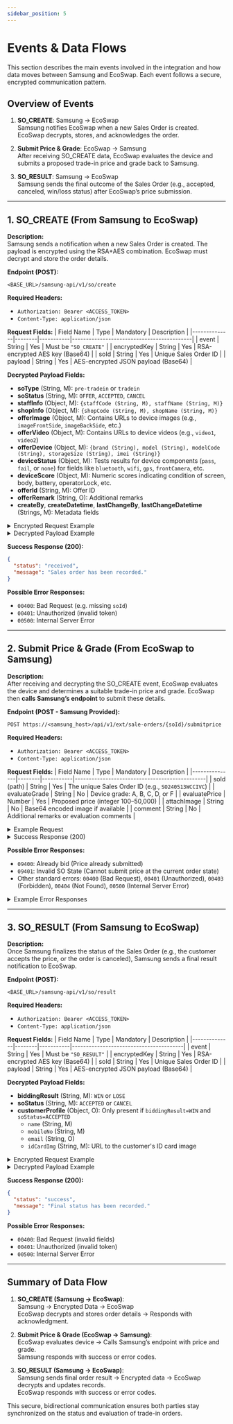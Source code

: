 ```yaml
---
sidebar_position: 5
---
```


# Events & Data Flows

This section describes the main events involved in the integration and how data moves between Samsung and EcoSwap. Each event follows a secure, encrypted communication pattern.

## Overview of Events

1. **SO_CREATE**: Samsung → EcoSwap  
   Samsung notifies EcoSwap when a new Sales Order is created. EcoSwap decrypts, stores, and acknowledges the order.

2. **Submit Price & Grade**: EcoSwap → Samsung  
   After receiving SO_CREATE data, EcoSwap evaluates the device and submits a proposed trade-in price and grade back to Samsung.

3. **SO_RESULT**: Samsung → EcoSwap  
   Samsung sends the final outcome of the Sales Order (e.g., accepted, canceled, win/loss status) after EcoSwap’s price submission.

---

## 1. SO_CREATE (From Samsung to EcoSwap)

**Description:**  
Samsung sends a notification when a new Sales Order is created. The payload is encrypted using the RSA+AES combination. EcoSwap must decrypt and store the order details.

**Endpoint (POST):**
```
<BASE_URL>/samsung-api/v1/so/create
```

**Required Headers:**
- `Authorization: Bearer <ACCESS_TOKEN>`
- `Content-Type: application/json`

**Request Fields:**
| Field Name   | Type   | Mandatory | Description                               |
|--------------|--------|-----------|-------------------------------------------|
| event        | String | Yes       | Must be `"SO_CREATE"`                     |
| encryptedKey | String | Yes       | RSA-encrypted AES key (Base64)            |
| soId         | String | Yes       | Unique Sales Order ID                     |
| payload      | String | Yes       | AES-encrypted JSON payload (Base64)       |

**Decrypted Payload Fields:**
- **soType** (String, M): `pre-tradein` or `tradein`
- **soStatus** (String, M): `OFFER`, `ACCEPTED`, `CANCEL`
- **staffInfo** (Object, M): `{staffCode (String, M), staffName (String, M)}`
- **shopInfo** (Object, M): `{shopCode (String, M), shopName (String, M)}`
- **offerImage** (Object, M): Contains URLs to device images (e.g., `imageFrontSide`, `imageBackSide`, etc.)
- **offerVideo** (Object, M): Contains URLs to device videos (e.g., `video1`, `video2`)
- **offerDevice** (Object, M): `{brand (String), model (String), modelCode (String), storageSize (String), imei (String)}`
- **deviceStatus** (Object, M): Tests results for device components (`pass`, `fail`, or `none`) for fields like `bluetooth`, `wifi`, `gps`, `frontCamera`, etc.
- **deviceScore** (Object, M): Numeric scores indicating condition of screen, body, battery, operatorLock, etc.
- **offerId** (String, M): Offer ID
- **offerRemark** (String, O): Additional remarks
- **createBy**, **createDatetime**, **lastChangeBy**, **lastChangeDatetime** (Strings, M): Metadata fields

<details>
<summary>Encrypted Request Example</summary>

```json
{
  "event": "SO_CREATE",
  "soId": "SO240923AABBCC",
  "encryptedKey": "Base64EncodedEncryptedKey==",
  "payload": "Base64EncodedEncryptedPayload=="
}
```
</details>

<details>
<summary>Decrypted Payload Example</summary>

```json
{
  "soType": "tradein",
  "soStatus": "OFFER",
  "staffInfo": { "staffCode": "ST12345", "staffName": "John Doe" },
  "shopInfo": { "shopCode": "C013260741", "shopName": "BANANA (CENTRAL WORLD)" },
  "offerImage": {
    "imageFrontSide": "https://example.com/img/front.jpg",
    "imageBackSide": "https://example.com/img/back.jpg"
  },
  "offerVideo": {
    "video1": "https://example.com/video/device_check.mp4"
  },
  "offerDevice": {
    "brand": "Samsung",
    "model": "Galaxy Note 10+",
    "modelCode": "SM-XXXXX",
    "storageSize": "256GB",
    "imei": "123456789012345"
  },
  "deviceStatus": {
    "bluetooth": "pass",
    "wifi": "pass",
    "gps": "pass",
    "gsm": "pass",
    "frontCamera": "pass",
    "backCamera": "pass",
    "rotateScreen": "none"
  },
  "deviceScore": {
    "screen": 0,
    "body": 1,
    "battery": 1,
    "operatorLock": 1
  },
  "offerId": "OFFER1234",
  "offerRemark": "Minor scratches",
  "createBy": "user_x",
  "createDatetime": "2024-12-20T10:00:00Z",
  "lastChangeBy": "user_x",
  "lastChangeDatetime": "2024-12-20T10:00:00Z"
}
```
</details>

**Success Response (200):**
```json
{
  "status": "received",
  "message": "Sales order has been recorded."
}
```

**Possible Error Responses:**
- `00400`: Bad Request (e.g. missing `soId`)
- `00401`: Unauthorized (invalid token)
- `00500`: Internal Server Error

---

## 2. Submit Price & Grade (From EcoSwap to Samsung)

**Description:**  
After receiving and decrypting the SO_CREATE event, EcoSwap evaluates the device and determines a suitable trade-in price and grade. EcoSwap then **calls Samsung’s endpoint** to submit these details.

**Endpoint (POST - Samsung Provided):**
```
POST https://<samsung_host>/api/v1/ext/sale-orders/{soId}/submitprice
```

**Required Headers:**
- `Authorization: Bearer <ACCESS_TOKEN>`
- `Content-Type: application/json`

**Request Fields:**
| Field Name    | Type   | Mandatory | Description                                   |
|---------------|--------|-----------|-----------------------------------------------|
| soId (path)   | String | Yes       | The unique Sales Order ID (e.g., `SO240513WCCIVC`) |
| evaluateGrade | String | No        | Device grade: A, B, C, D, or F                 |
| evaluatePrice | Number | Yes       | Proposed price (integer 100–50,000)            |
| attachImage   | String | No        | Base64 encoded image if available             |
| comment       | String | No        | Additional remarks or evaluation comments      |

<details>
<summary>Example Request</summary>

```bash
curl --location 'https://<samsung_host>/api/v1/ext/sale-orders/SO240513WCCIVC/submitprice' \
--header 'Content-Type: application/json' \
--header 'Authorization: Bearer <ACCESS_TOKEN>' \
--data '{
  "comment": "Great condition, slight scratch on screen corner",
  "evaluateGrade": "A",
  "evaluatePrice": "8000",
  "attachImage": "dGVzdGltYWdlcGF5bG9hZA=="
}'
```
</details>

<details>
<summary>Success Response (200)</summary>

```json
{
  "status": {
    "code": "00000",
    "desc": "Success"
  },
  "data": {
    "soId": "SO240513WCCIVC"
  }
}
```
</details>

**Possible Error Responses:**
- `09400`: Already bid (Price already submitted)
- `09401`: Invalid SO State (Cannot submit price at the current order state)
- Other standard errors: `00400` (Bad Request), `00401` (Unauthorized), `00403` (Forbidden), `00404` (Not Found), `00500` (Internal Server Error)

<details>
<summary>Example Error Responses</summary>

**Already Bid (09400):**
```json
{
  "status": {
    "code": "09400",
    "desc": "Already bid"
  },
  "data": null
}
```

**Invalid SO State (09401):**
```json
{
  "status": {
    "code": "09401",
    "desc": "Invalid SO State"
  },
  "data": null
}
```
</details>

---

## 3. SO_RESULT (From Samsung to EcoSwap)

**Description:**  
Once Samsung finalizes the status of the Sales Order (e.g., the customer accepts the price, or the order is canceled), Samsung sends a final result notification to EcoSwap.

**Endpoint (POST):**
```
<BASE_URL>/samsung-api/v1/so/result
```

**Required Headers:**
- `Authorization: Bearer <ACCESS_TOKEN>`
- `Content-Type: application/json`

**Request Fields:**
| Field Name   | Type   | Mandatory | Description                            |
|--------------|--------|-----------|----------------------------------------|
| event        | String | Yes       | Must be `"SO_RESULT"`                  |
| encryptedKey | String | Yes       | RSA-encrypted AES key (Base64)         |
| soId         | String | Yes       | Unique Sales Order ID                  |
| payload      | String | Yes       | AES-encrypted JSON payload (Base64)    |

**Decrypted Payload Fields:**
- **biddingResult** (String, M): `WIN` or `LOSE`
- **soStatus** (String, M): `ACCEPTED` or `CANCEL`
- **customerProfile** (Object, O): Only present if `biddingResult=WIN` and `soStatus=ACCEPTED`
  - `name` (String, M)
  - `mobileNo` (String, M)
  - `email` (String, O)
  - `idCardImg` (String, M): URL to the customer's ID card image

<details>
<summary>Encrypted Request Example</summary>

```json
{
  "event": "SO_RESULT",
  "soId": "SO240923AABBCC",
  "encryptedKey": "Base64EncodedEncryptedKey==",
  "payload": "Base64EncodedEncryptedPayload=="
}
```
</details>

<details>
<summary>Decrypted Payload Example</summary>

```json
{
  "biddingResult": "WIN",
  "soStatus": "ACCEPTED",
  "customerProfile": {
    "name": "Jane Smith",
    "mobileNo": "0812345678",
    "email": "jane.smith@example.com",
    "idCardImg": "https://example.com/idcard.jpg"
  }
}
```
</details>

**Success Response (200):**
```json
{
  "status": "success",
  "message": "Final status has been recorded."
}
```

**Possible Error Responses:**
- `00400`: Bad Request (invalid fields)
- `00401`: Unauthorized (invalid token)
- `00500`: Internal Server Error

---

## Summary of Data Flow

1. **SO_CREATE (Samsung → EcoSwap)**:  
   Samsung → Encrypted Data → EcoSwap  
   EcoSwap decrypts and stores order details → Responds with acknowledgment.

2. **Submit Price & Grade (EcoSwap → Samsung)**:  
   EcoSwap evaluates device → Calls Samsung’s endpoint with price and grade.  
   Samsung responds with success or error codes.

3. **SO_RESULT (Samsung → EcoSwap)**:  
   Samsung sends final order result → Encrypted data → EcoSwap decrypts and updates records.  
   EcoSwap responds with success or error codes.

This secure, bidirectional communication ensures both parties stay synchronized on the status and evaluation of trade-in orders.
